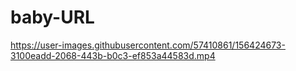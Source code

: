 # baby-URL



https://user-images.githubusercontent.com/57410861/156424673-3100eadd-2068-443b-b0c3-ef853a44583d.mp4

